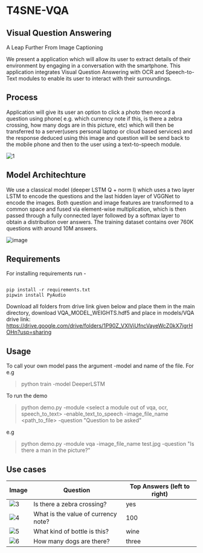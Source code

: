# T4SNE-VQA

## Visual Question Answering
A Leap Further From Image Captioning

We present a application which will allow its user to extract details of their environment by engaging in a conversation with the smartphone. This application integrates Visual Question Answering with OCR and Speech-to-Text modules to enable its user to interact with their surroundings.

## Process
Application will give its user an option to click a photo then record a question using phone( e.g. which currency note if this, is there a zebra crossing, how many dogs are in this picture, etc) which will then be transferred to a server(users personal laptop or cloud based services) and the response deduced using this image and question will be send back to the mobile phone and then to the user using a text-to-speech module.

![1](https://user-images.githubusercontent.com/45457551/115137638-de232e80-a044-11eb-9aa0-6f40896e7210.PNG)




## Model Architechture

We use a classical model (deeper LSTM Q + norm I) which uses a two layer LSTM to encode the questions and the last hidden layer of VGGNet to encode the images. Both question and image features are transformed to a common space and fused via element-wise multiplication, which is then passed through a fully connected layer followed by a softmax layer to obtain a distribution over answers. The training dataset contains over 760K questions with around 10M answers.


![image](https://user-images.githubusercontent.com/45457551/115137685-23dff700-a045-11eb-9f17-f34a3417c797.png)



## Requirements

For installing requirements run - 
```

pip install -r requirements.txt
pipwin install PyAudio

```
Download all folders from drive link given below and place them in the main directory, download VQA_MODEL_WEIGHTS.hdf5 and place in models/VQA  
drive link: https://drive.google.com/drive/folders/1P90Z_VXlViUfncVayeWcZ0kX7igrHOHn?usp=sharing

## Usage
To call your own model pass the argument -model and name of the file. For e.g

> python train -model DeeperLSTM

To run the demo

> python demo.py -module <select a module out of vqa, ocr, speech_to_text> -enable_text_to_speech  <set True to get speech output> -image_file_name <path_to_file> -question "Question to be asked"

e.g 

> python demo.py -module vqa -image_file_name test.jpg -question "Is there a man in the picture?"

## Use cases

| Image                                              | Question                   | Top Answers (left to right) |
|----------------------------------------------------|----------------------------|-----------------------------|   
| ![3](https://user-images.githubusercontent.com/45457551/115138422-ae2a5a00-a049-11eb-95b7-a1d6dfb748d1.PNG) | Is there a zebra crossing?      | yes          |
| ![4](https://user-images.githubusercontent.com/45457551/115138466-f9446d00-a049-11eb-9858-93f831dff402.PNG) | What is the value of currency note?     | 100     |
| ![5](https://user-images.githubusercontent.com/45457551/115138478-0a8d7980-a04a-11eb-9375-40b35e965ca8.PNG) | What kind of bottle is this? | wine                     |
| ![6](https://user-images.githubusercontent.com/45457551/115138485-12e5b480-a04a-11eb-8af6-b86c03d0e38f.PNG) |How many dogs are there?     | three           |
